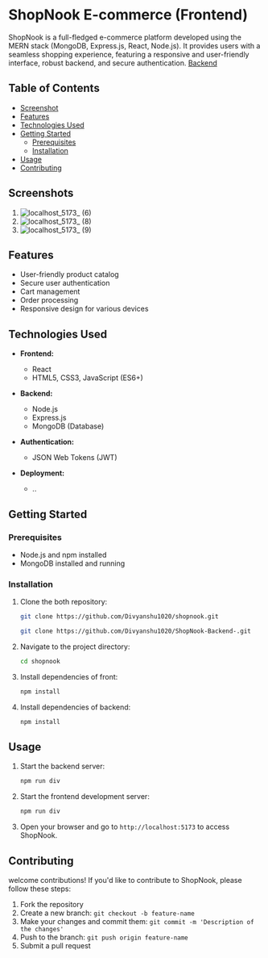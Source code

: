 # ShopNook E-commerce (Frontend)
ShopNook is a full-fledged e-commerce platform developed using the MERN stack (MongoDB, Express.js, React, Node.js). It provides users with a seamless shopping experience, featuring a responsive and user-friendly interface, robust backend, and secure authentication.
[Backend](https://github.com/Divyanshu1020/ShopNook-Backend-.git)

## Table of Contents
- [Screenshot ](#screenshots)
- [Features](#features)
- [Technologies Used](#technologies-used)
- [Getting Started](#getting-started)
  - [Prerequisites](#prerequisites)
  - [Installation](#installation)
- [Usage](#usage)
- [Contributing](#contributing)


## Screenshots 
1. ![localhost_5173_ (6)](https://github.com/Divyanshu1020/ShopNook/assets/97149795/d5a954df-7903-439c-b6d8-e5c81e9ab9d0)
2. ![localhost_5173_ (8)](https://github.com/Divyanshu1020/ShopNook/assets/97149795/45f61eb4-c134-44a3-9ad4-7d66e36a90b9)
3. ![localhost_5173_ (9)](https://github.com/Divyanshu1020/ShopNook/assets/97149795/e59aecb9-03b9-44ec-ae39-219b88b6d4b2)

## Features
- User-friendly product catalog
- Secure user authentication
- Cart management
- Order processing
- Responsive design for various devices

## Technologies Used
- **Frontend:**
  - React
  - HTML5, CSS3, JavaScript (ES6+)

- **Backend:**
  - Node.js
  - Express.js
  - MongoDB (Database)

- **Authentication:**
  - JSON Web Tokens (JWT)

- **Deployment:**
  - ..

## Getting Started

### Prerequisites
- Node.js and npm installed
- MongoDB installed and running

### Installation
1. Clone the both repository:
   ```bash
   git clone https://github.com/Divyanshu1020/shopnook.git
   ```
    ```bash
   git clone https://github.com/Divyanshu1020/ShopNook-Backend-.git
   ```

2. Navigate to the project directory:
   ```bash
   cd shopnook
   ```

3. Install dependencies of front:
   ```bash
   npm install
   ```
4. Install dependencies of backend:
   ```bash
   npm install
   ```

## Usage
1. Start the backend server:
   ```bash
   npm run div
   ```

2. Start the frontend development server:
   ```bash
   npm run div
   ```

3. Open your browser and go to `http://localhost:5173` to access ShopNook.

## Contributing
welcome contributions! If you'd like to contribute to ShopNook, please follow these steps:
1. Fork the repository
2. Create a new branch: `git checkout -b feature-name`
3. Make your changes and commit them: `git commit -m 'Description of the changes'`
4. Push to the branch: `git push origin feature-name`
5. Submit a pull request
